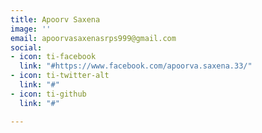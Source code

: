 ```yaml
---
title: Apoorv Saxena
image: ''
email: apoorvasaxenasrps999@gmail.com
social:
- icon: ti-facebook
  link: "#https://www.facebook.com/apoorva.saxena.33/"
- icon: ti-twitter-alt
  link: "#"
- icon: ti-github
  link: "#"

---
```

